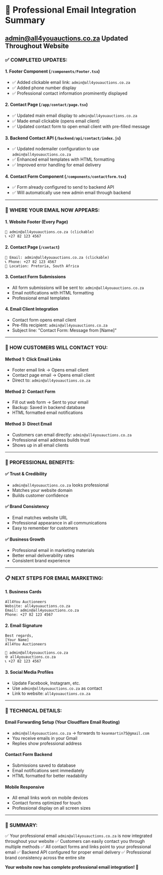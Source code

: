 # 📧 Professional Email Integration Summary
## admin@all4youauctions.co.za Updated Throughout Website

### ✅ **COMPLETED UPDATES:**

#### 1. **Footer Component** (`/components/Footer.tsx`)
- ✅ Added clickable email link: `admin@all4youauctions.co.za`
- ✅ Added phone number display
- ✅ Professional contact information prominently displayed

#### 2. **Contact Page** (`/app/contact/page.tsx`)
- ✅ Updated main email display to `admin@all4youauctions.co.za`
- ✅ Made email clickable (opens email client)
- ✅ Updated contact form to open email client with pre-filled message

#### 3. **Backend Contact API** (`/backend/api/contact/index.js`)
- ✅ Updated nodemailer configuration to use `admin@all4youauctions.co.za`
- ✅ Enhanced email templates with HTML formatting
- ✅ Improved error handling for email delivery

#### 4. **Contact Form Component** (`/components/contactform.tsx`)
- ✅ Form already configured to send to backend API
- ✅ Will automatically use new admin email through backend

---

### 🎯 **WHERE YOUR EMAIL NOW APPEARS:**

#### **1. Website Footer** (Every Page)
```
📧 admin@all4youauctions.co.za (clickable)
📞 +27 82 123 4567
```

#### **2. Contact Page** (`/contact`)
```
📧 Email: admin@all4youauctions.co.za (clickable)
📞 Phone: +27 82 123 4567
📍 Location: Pretoria, South Africa
```

#### **3. Contact Form Submissions**
- All form submissions will be sent to: `admin@all4youauctions.co.za`
- Email notifications with HTML formatting
- Professional email templates

#### **4. Email Client Integration**
- Contact form opens email client
- Pre-fills recipient: `admin@all4youauctions.co.za`
- Subject line: "Contact Form: Message from [Name]"

---

### 📱 **HOW CUSTOMERS WILL CONTACT YOU:**

#### **Method 1: Click Email Links**
- Footer email link → Opens email client
- Contact page email → Opens email client
- Direct to: `admin@all4youauctions.co.za`

#### **Method 2: Contact Form**
- Fill out web form → Sent to your email
- Backup: Saved in backend database
- HTML formatted email notifications

#### **Method 3: Direct Email**
- Customers can email directly: `admin@all4youauctions.co.za`
- Professional email address builds trust
- Shows up in all email clients

---

### 🚀 **PROFESSIONAL BENEFITS:**

#### **✅ Trust & Credibility**
- `admin@all4youauctions.co.za` looks professional
- Matches your website domain
- Builds customer confidence

#### **✅ Brand Consistency**
- Email matches website URL
- Professional appearance in all communications
- Easy to remember for customers

#### **✅ Business Growth**
- Professional email in marketing materials
- Better email deliverability rates  
- Consistent brand experience

---

### 📋 **NEXT STEPS FOR EMAIL MARKETING:**

#### **1. Business Cards**
```
All4You Auctioneers
Website: all4youauctions.co.za
Email: admin@all4youauctions.co.za
Phone: +27 82 123 4567
```

#### **2. Email Signature**
```
Best regards,
[Your Name]
All4You Auctioneers

📧 admin@all4youauctions.co.za
🌐 all4youauctions.co.za  
📞 +27 82 123 4567
```

#### **3. Social Media Profiles**
- Update Facebook, Instagram, etc.
- Use `admin@all4youauctions.co.za` as contact
- Link to website: `all4youauctions.co.za`

---

### 🔧 **TECHNICAL DETAILS:**

#### **Email Forwarding Setup** (Your Cloudflare Email Routing)
- `admin@all4youauctions.co.za` → forwards to `keanmartin75@gmail.com`
- You receive emails in your Gmail
- Replies show professional address

#### **Contact Form Backend**
- Submissions saved to database
- Email notifications sent immediately
- HTML formatted for better readability

#### **Mobile Responsive**
- All email links work on mobile devices  
- Contact forms optimized for touch
- Professional display on all screen sizes

---

### 🎯 **SUMMARY:**
✅ Your professional email `admin@all4youauctions.co.za` is now integrated throughout your website
✅ Customers can easily contact you through multiple methods
✅ All contact forms and links point to your professional email
✅ Backend API configured for proper email delivery
✅ Professional brand consistency across the entire site

**Your website now has complete professional email integration! 🚀**
